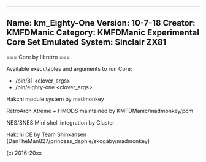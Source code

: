 -----------------------
Name: km_Eighty-One
Version: 10-7-18
Creator: KMFDManic
Category: KMFDManic Experimental Core Set
Emulated System: Sinclair ZX81
-----------------------
=== Core by libretro ===

Available executables and arguments to run Core:
- /bin/81 <rom> <clover_args>
- /bin/eighty-one <rom> <clover_args>

Hakchi module system by madmonkey

RetroArch Xtreme + HMODS maintained by KMFDManic/madmonkey/pcm

NES/SNES Mini shell integration by Cluster

Hakchi CE by Team Shinkansen (DanTheMan827/princess_daphie/skogaby/madmonkey)

(c) 2016-20xx
